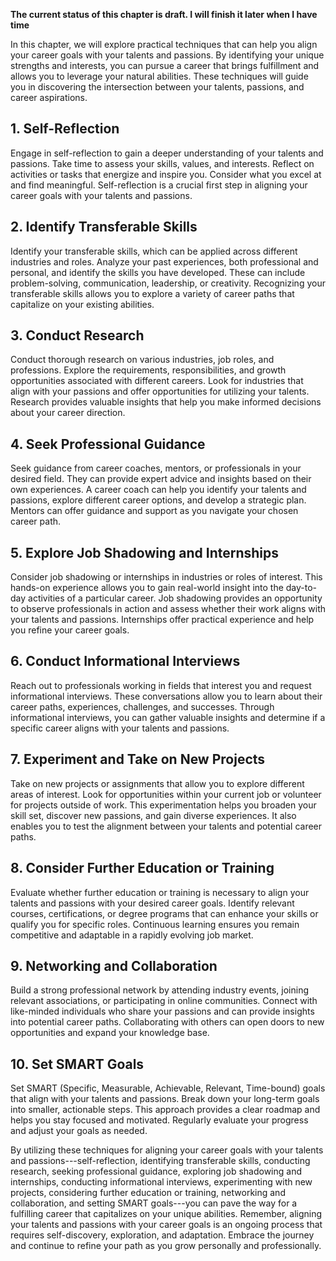 **The current status of this chapter is draft. I will finish it later when I have time**

In this chapter, we will explore practical techniques that can help you align your career goals with your talents and passions. By identifying your unique strengths and interests, you can pursue a career that brings fulfillment and allows you to leverage your natural abilities. These techniques will guide you in discovering the intersection between your talents, passions, and career aspirations.

**1. Self-Reflection**
----------------------

Engage in self-reflection to gain a deeper understanding of your talents and passions. Take time to assess your skills, values, and interests. Reflect on activities or tasks that energize and inspire you. Consider what you excel at and find meaningful. Self-reflection is a crucial first step in aligning your career goals with your talents and passions.

**2. Identify Transferable Skills**
-----------------------------------

Identify your transferable skills, which can be applied across different industries and roles. Analyze your past experiences, both professional and personal, and identify the skills you have developed. These can include problem-solving, communication, leadership, or creativity. Recognizing your transferable skills allows you to explore a variety of career paths that capitalize on your existing abilities.

**3. Conduct Research**
-----------------------

Conduct thorough research on various industries, job roles, and professions. Explore the requirements, responsibilities, and growth opportunities associated with different careers. Look for industries that align with your passions and offer opportunities for utilizing your talents. Research provides valuable insights that help you make informed decisions about your career direction.

**4. Seek Professional Guidance**
---------------------------------

Seek guidance from career coaches, mentors, or professionals in your desired field. They can provide expert advice and insights based on their own experiences. A career coach can help you identify your talents and passions, explore different career options, and develop a strategic plan. Mentors can offer guidance and support as you navigate your chosen career path.

**5. Explore Job Shadowing and Internships**
--------------------------------------------

Consider job shadowing or internships in industries or roles of interest. This hands-on experience allows you to gain real-world insight into the day-to-day activities of a particular career. Job shadowing provides an opportunity to observe professionals in action and assess whether their work aligns with your talents and passions. Internships offer practical experience and help you refine your career goals.

**6. Conduct Informational Interviews**
---------------------------------------

Reach out to professionals working in fields that interest you and request informational interviews. These conversations allow you to learn about their career paths, experiences, challenges, and successes. Through informational interviews, you can gather valuable insights and determine if a specific career aligns with your talents and passions.

**7. Experiment and Take on New Projects**
------------------------------------------

Take on new projects or assignments that allow you to explore different areas of interest. Look for opportunities within your current job or volunteer for projects outside of work. This experimentation helps you broaden your skill set, discover new passions, and gain diverse experiences. It also enables you to test the alignment between your talents and potential career paths.

**8. Consider Further Education or Training**
---------------------------------------------

Evaluate whether further education or training is necessary to align your talents and passions with your desired career goals. Identify relevant courses, certifications, or degree programs that can enhance your skills or qualify you for specific roles. Continuous learning ensures you remain competitive and adaptable in a rapidly evolving job market.

**9. Networking and Collaboration**
-----------------------------------

Build a strong professional network by attending industry events, joining relevant associations, or participating in online communities. Connect with like-minded individuals who share your passions and can provide insights into potential career paths. Collaborating with others can open doors to new opportunities and expand your knowledge base.

**10. Set SMART Goals**
-----------------------

Set SMART (Specific, Measurable, Achievable, Relevant, Time-bound) goals that align with your talents and passions. Break down your long-term goals into smaller, actionable steps. This approach provides a clear roadmap and helps you stay focused and motivated. Regularly evaluate your progress and adjust your goals as needed.

By utilizing these techniques for aligning your career goals with your talents and passions---self-reflection, identifying transferable skills, conducting research, seeking professional guidance, exploring job shadowing and internships, conducting informational interviews, experimenting with new projects, considering further education or training, networking and collaboration, and setting SMART goals---you can pave the way for a fulfilling career that capitalizes on your unique abilities. Remember, aligning your talents and passions with your career goals is an ongoing process that requires self-discovery, exploration, and adaptation. Embrace the journey and continue to refine your path as you grow personally and professionally.
